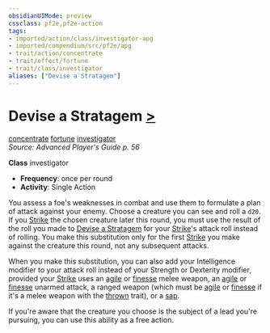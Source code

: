 ```yaml
---
obsidianUIMode: preview
cssclass: pf2e,pf2e-action
tags:
- imported/action/class/investigator-apg
- imported/compendium/src/pf2e/apg
- trait/action/concentrate
- trait/effect/fortune
- trait/class/investigator
aliases: ["Devise a Stratagem"]
---
```

# Devise a Stratagem [>](chapter-9-playing-the-game.md#Actions "Single Action")
[concentrate](concentrate.md)  [fortune](fortune.md)  [investigator](rules/traits/investigator-apg.md)  
*Source: Advanced Player's Guide p. 56*  

**Class** investigator
- **Frequency**: once per round
- **Activity**: Single Action

You assess a foe's weaknesses in combat and use them to formulate a plan of attack against your enemy. Choose a creature you can see and roll a `d20`. If you [Strike](strike.md) the chosen creature later this round, you must use the result of the roll you made to [Devise a Stratagem](../../../..//TTRPGShare-Pathfinder-2E-Vault/rules/actions/devise-a-stratagem-apg.md) for your [Strike](strike.md)'s attack roll instead of rolling. You make this substitution only for the first [Strike](strike.md) you make against the creature this round, not any subsequent attacks.

When you make this substitution, you can also add your Intelligence modifier to your attack roll instead of your Strength or Dexterity modifier, provided your [Strike](strike.md) uses an [agile](agile.md) or [finesse](finesse.md) melee weapon, an [agile](agile.md) or [finesse](finesse.md) unarmed attack, a ranged weapon (which must be [agile](agile.md) or [finesse](finesse.md) if it's a melee weapon with the [thrown](thrown.md) trait), or a [sap](../../compendium/equipment/items/sap.md).

If you're aware that the creature you choose is the subject of a lead you're pursuing, you can use this ability as a free action.